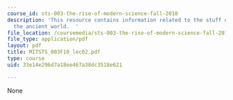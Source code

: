 ```yaml
---
course_id: sts-003-the-rise-of-modern-science-fall-2010
description: 'This resource contains information related to the stuff of matter in
  the ancient world.  '
file_location: /coursemedia/sts-003-the-rise-of-modern-science-fall-2010/33e14e296d7a18ee467a38dc3518e621_MITSTS_003F10_lec02.pdf
file_type: application/pdf
layout: pdf
title: MITSTS_003F10_lec02.pdf
type: course
uid: 33e14e296d7a18ee467a38dc3518e621

---
```

None